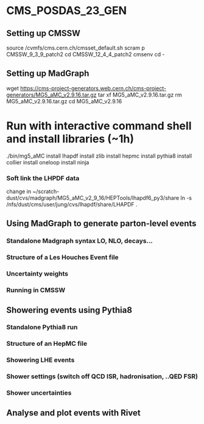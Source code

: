 # CMS_POSDAS_23_GEN

##  Setting up CMSSW 
source /cvmfs/cms.cern.ch/cmsset_default.sh
scram p CMSSW_9_3_9_patch2
cd CMSSW_12_4_4_patch2
cmsenv
cd -

## Setting up MadGraph
wget https://cms-project-generators.web.cern.ch/cms-project-generators/MG5_aMC_v2.9.16.tar.gz
tar xf MG5_aMC_v2.9.16.tar.gz
rm MG5_aMC_v2.9.16.tar.gz
cd MG5_aMC_v2.9.16

# Run with interactive command shell and install libraries (~1h)
./bin/mg5_aMC
install lhapdf
install zlib
install hepmc
install pythia8
install collier
install oneloop
install ninja

### Soft link the LHPDF data
change in ~/scratch-dust/cvs/madgraph/MG5_aMC_v2_9_16/HEPTools/lhapdf6_py3/share
ln -s /nfs/dust/cms/user/jung/cvs/lhapdf/share/LHAPDF .

## Using MadGraph to generate parton-level events 



### Standalone Madgraph syntax LO, NLO, decays...
### Structure of a Les Houches Event file 
### Uncertainty weights
### Running in CMSSW

## Showering events using Pythia8
### Standalone Pythia8 run
### Structure of an HepMC file
### Showering LHE events
### Shower settings (switch off QCD ISR, hadronisation, ..QED FSR)
### Shower uncertainties

## Analyse and plot events with Rivet
